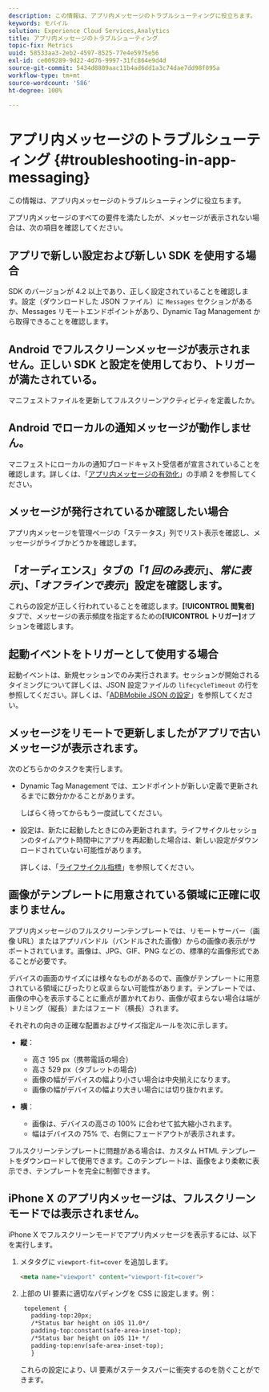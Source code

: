 ```yaml
---
description: この情報は、アプリ内メッセージのトラブルシューティングに役立ちます。
keywords: モバイル
solution: Experience Cloud Services,Analytics
title: アプリ内メッセージのトラブルシューティング
topic-fix: Metrics
uuid: 58533aa3-2eb2-4597-8525-77e4e5975e56
exl-id: ce009289-9d22-4d76-9997-31fc864e9d4d
source-git-commit: 5434d8809aac11b4ad6dd1a3c74dae7dd98f095a
workflow-type: tm+mt
source-wordcount: '586'
ht-degree: 100%

---
```


# アプリ内メッセージのトラブルシューティング {#troubleshooting-in-app-messaging}

この情報は、アプリ内メッセージのトラブルシューティングに役立ちます。

アプリ内メッセージのすべての要件を満たしたが、メッセージが表示されない場合は、次の項目を確認してください。

## アプリで新しい設定および新しい SDK を使用する場合

SDK のバージョンが 4.2 以上であり、正しく設定されていることを確認します。設定（ダウンロードした JSON ファイル）に `Messages` セクションがあるか、Messages リモートエンドポイントがあり、Dynamic Tag Management から取得できることを確認します。

## Android でフルスクリーンメッセージが表示されません。正しい SDK と設定を使用しており、トリガーが満たされている。

マニフェストファイルを更新してフルスクリーンアクティビティを定義したか。

## Android でローカルの通知メッセージが動作しません。

マニフェストにローカルの通知ブロードキャスト受信者が宣言されていることを確認します。詳しくは、「[アプリ内メッセージの有効化](/help/android/messaging-main/messaging/messaging.md)」の手順 2 を参照してください。

## メッセージが発行されているか確認したい場合

アプリ内メッセージを管理ページの「ステータス」列でリスト表示を確認し、メッセージがライブかどうかを確認します。

## 「オーディエンス」タブの「*1 回のみ表示*」、*常に表示*」、「*オフラインで表示*」設定を確認します。

これらの設定が正しく行われていることを確認します。**[!UICONTROL 閲覧者]**&#x200B;タブで、メッセージの表示頻度を指定するための&#x200B;**[!UICONTROL トリガー]**&#x200B;オプションを確認します。

## 起動イベントをトリガーとして使用する場合

起動イベントは、新規セッションでのみ実行されます。セッションが開始されるタイミングについて詳しくは、JSON 設定ファイルの `lifecycleTimeout` の行を参照してください。詳しくは、「[ADBMobile JSON の設定](/help/ios/configuration/json-config/json-config.md)」を参照してください。

## メッセージをリモートで更新しましたがアプリで古いメッセージが表示されます。

次のどちらかのタスクを実行します。

* Dynamic Tag Management では、エンドポイントが新しい定義で更新されるまでに数分かかることがあります。

   しばらく待ってからもう一度試してください。

* 設定は、新たに起動したときにのみ更新されます。ライフサイクルセッションのタイムアウト時間中にアプリを再起動した場合は、新しい設定がダウンロードされていない可能性があります。

   詳しくは、「[ライフサイクル指標](/help/ios/metrics.md)」を参照してください。

## 画像がテンプレートに用意されている領域に正確に収まりません。

アプリ内メッセージのフルスクリーンテンプレートでは、リモートサーバー（画像 URL）またはアプリバンドル（バンドルされた画像）からの画像の表示がサポートされています。画像は、JPG、GIF、PNG などの、標準的な画像形式であることが必要です。

デバイスの画面のサイズには様々なものがあるので、画像がテンプレートに用意されている領域にぴったりと収まらない可能性があります。テンプレートでは、画像の中心を表示することに重点が置かれており、画像が収まらない場合は端がトリミング（縦長）またはフェード（横長）されます。

それぞれの向きの正確な配置およびサイズ指定ルールを次に示します。

* **縦**：
   * 高さ 195 px（携帯電話の場合）
   * 高さ 529 px（タブレットの場合）
   * 画像の幅がデバイスの幅より小さい場合は中央揃えになります。
   * 画像の幅がデバイスの幅より大きい場合には切り抜かれます。

* **横**：
   * 画像は、デバイスの高さの 100% に合わせて拡大縮小されます。
   * 幅はデバイスの 75% で、右側にフェードアウトが表示されます。

フルスクリーンテンプレートに問題がある場合は、カスタム HTML テンプレートをダウンロードして使用できます。このテンプレートは、画像をより柔軟に表示でき、テンプレートを完全に制御できます。

## iPhone X のアプリ内メッセージは、フルスクリーンモードでは表示されません。

iPhone X でフルスクリーンモードでアプリ内メッセージを表示するには、以下を実行します。

1. メタタグに `viewport-fit=cover` を追加します。

   ```html
   <meta name="viewport" content="viewport-fit=cover">
   ```

1. 上部の UI 要素に適切なパディングを CSS に設定します。例：

   ```html
    topelement {
      padding-top:20px;
      /*Status bar height on iOS 11.0*/
      padding-top:constant(safe-area-inset-top);
      /*Status bar height on iOS 11+ */
      padding-top:env(safe-area-inset-top);
      } 
   ```

   これらの設定により、UI 要素がステータスバーに衝突するのを防ぐことができます。
